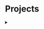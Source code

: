 # Projects
<details>
<summary></summary>
<table>
  <tr>
    <th>No</th>
    <th>Name</th>
    <th>Time</th>
    <th>Description</th>
  </tr>
  <tr>
    <td>01</td>
    <td>Cooperative Adaptive Cruise Control (CACC)</td>
    <td>30 August 2024</td>
    <td></td>
  </tr>
  <tr>
    <td>02</td>
    <td>RCTA & BSM</td>
    <td>30 July 2024</td>
    <td></td>
  </tr>
  <tr>
    <td>03</td>
    <td>Lens Distortion Correction (LDC)</td>
    <td>6 June 2024</td>
    <td> ✔ </td>
  </tr>
  <tr>
    <td>04</td>
    <td>Panoramic View Monitor (PVM)</td>
    <td>30 May 2024</td>
    <td></td>
  </tr>

  <tr>
    <td>05</td>
    <td>Parking system </td>
    <td>30 May 2024</td>
    <td></td>
  </tr>

</table>
</details>
